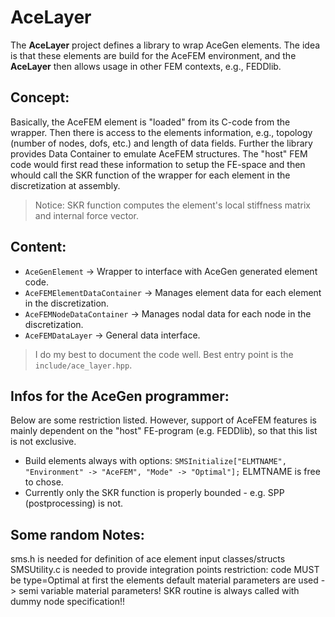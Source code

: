 # AceLayer
The **AceLayer** project defines a library to wrap AceGen elements. 
The idea is that these elements are build for the AceFEM environment,
and the **AceLayer** then allows usage in other FEM contexts, e.g., FEDDlib.

## Concept:
Basically, the AceFEM element is "loaded" from its C-code from the wrapper.
Then there is access to the elements information, e.g., topology (number of nodes, dofs, etc.) and 
length of data fields. Further the library provides Data Container to emulate AceFEM structures.
The "host" FEM code would first read these information to setup the FE-space and then whould
call the SKR function of the wrapper for each element in the discretization at assembly.
> Notice: SKR function computes the element's local stiffness matrix and internal force vector.

## Content:
* ```AceGenElement```               -> Wrapper to interface with AceGen generated element code.
* ```AceFEMElementDataContainer```  -> Manages element data for each element in the discretization.
* ```AceFEMNodeDataContainer```     -> Manages nodal data for each node in the discretization.
* ```AceFEMDataLayer```             -> General data interface.
  
> I do my best to document the code well. Best entry point is the ```include/ace_layer.hpp```.

## Infos for the AceGen programmer:
Below are some restriction listed. However, support of AceFEM features is mainly dependent on 
the "host" FE-program (e.g. FEDDlib), so that this list is not exclusive. 
* Build elements always with options: ```SMSInitialize["ELMTNAME", "Environment" -> "AceFEM", "Mode" -> "Optimal"];``` ELMTNAME is free to chose.
* Currently only the SKR function is properly bounded - e.g. SPP (postprocessing) is not.

## Some random Notes:
sms.h is needed for definition of ace element input classes/structs
SMSUtility.c is needed to provide integration points
restriction: code MUST be type=Optimal
at first the elements default material parameters are used -> semi variable material parameters!
SKR routine is always called with dummy node specification!! 